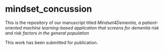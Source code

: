 # mindset_concussion

This is the repository of our manuscript titled *Mindset4Dementia, a patient-oriented machine learning-based application that screens for dementia risk and risk factors in the general population* 

This work has been submitted for publication.
